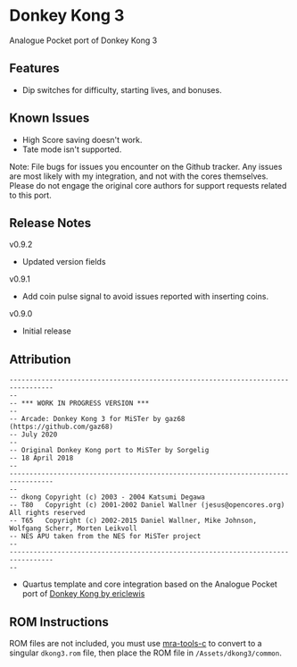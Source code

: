 # Donkey Kong 3

Analogue Pocket port of Donkey Kong 3

## Features

* Dip switches for difficulty, starting lives, and bonuses.

## Known Issues

* High Score saving doesn't work.
* Tate mode isn't supported.

Note:  File bugs for issues you encounter on the Github tracker.  Any issues are most likely with my integration, and not with the cores themselves.  Please do not engage the original core authors for support requests related to this port.

## Release Notes

v0.9.2
* Updated version fields 

v0.9.1
* Add coin pulse signal to avoid issues reported with inserting coins.

v0.9.0
* Initial release

## Attribution

```
---------------------------------------------------------------------------------
-- 
-- *** WORK IN PROGRESS VERSION ***
--
-- Arcade: Donkey Kong 3 for MiSTer by gaz68 (https://github.com/gaz68)
-- July 2020 
-- 
-- Original Donkey Kong port to MiSTer by Sorgelig
-- 18 April 2018
-- 
---------------------------------------------------------------------------------
-- 
-- dkong Copyright (c) 2003 - 2004 Katsumi Degawa
-- T80   Copyright (c) 2001-2002 Daniel Wallner (jesus@opencores.org) All rights reserved
-- T65   Copyright (c) 2002-2015 Daniel Wallner, Mike Johnson, Wolfgang Scherr, Morten Leikvoll
-- NES APU taken from the NES for MiSTer project
--
---------------------------------------------------------------------------------
-- 
```

-  Quartus template and core integration based on the Analogue Pocket port of [Donkey Kong by ericlewis](https://github.com/ericlewis/openFPGA-DonkeyKong)

## ROM Instructions

ROM files are not included, you must use [mra-tools-c](https://github.com/sebdel/mra-tools-c/) to convert to a singular `dkong3.rom` file, then place the ROM file in `/Assets/dkong3/common`.
